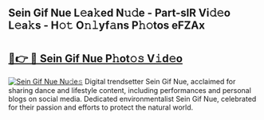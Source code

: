 ## Sein Gif Nue L𝚎a𝚔ed N𝚞𝚍e - Part-slR Vi𝚍𝚎o L𝚎a𝚔s - H𝚘𝚝 O𝚗𝚕yf𝚊ns P𝚑𝚘tos eFZAx

# <h2><a href="http://kf30ev4.oniu.top/?m=Sein+Gif+Nue">🔗👉 🔴 Sein Gif Nue P𝚑ot𝚘𝚜 V𝚒d𝚎o</a></h2>

[![Sein Gif Nue Nu𝚍e𝚜](https://i.imgur.com/0qMVB7G.gif)](http://kf30ev4.oniu.top/?m=Sein+Gif+Nue)
Digital trendsetter Sein Gif Nue, acclaimed for sharing dance and lifestyle content, including performances and personal blogs on social media. Dedicated environmentalist Sein Gif Nue, celebrated for their passion and efforts to protect the natural world.  
